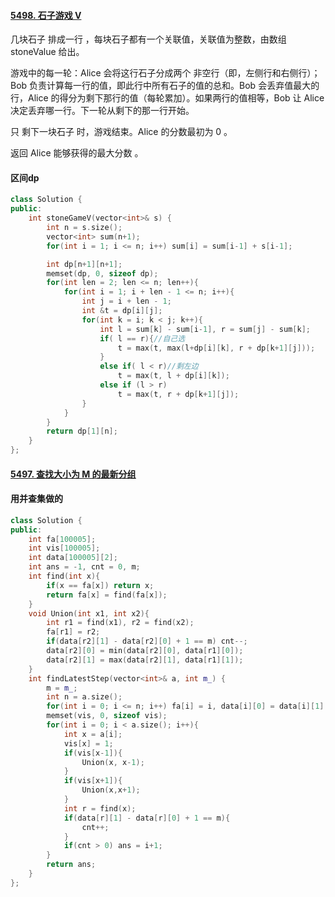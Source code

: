 #### [5498. 石子游戏 V](https://leetcode-cn.com/problems/stone-game-v/)

几块石子 排成一行 ，每块石子都有一个关联值，关联值为整数，由数组 stoneValue 给出。

游戏中的每一轮：Alice 会将这行石子分成两个 非空行（即，左侧行和右侧行）；Bob 负责计算每一行的值，即此行中所有石子的值的总和。Bob 会丢弃值最大的行，Alice 的得分为剩下那行的值（每轮累加）。如果两行的值相等，Bob 让 Alice 决定丢弃哪一行。下一轮从剩下的那一行开始。

只 剩下一块石子 时，游戏结束。Alice 的分数最初为 0 。

返回 Alice 能够获得的最大分数 。

#### 区间dp

```cpp
class Solution {
public:
    int stoneGameV(vector<int>& s) {
        int n = s.size();
        vector<int> sum(n+1);
        for(int i = 1; i <= n; i++) sum[i] = sum[i-1] + s[i-1];

        int dp[n+1][n+1];
        memset(dp, 0, sizeof dp);
        for(int len = 2; len <= n; len++){
            for(int i = 1; i + len - 1 <= n; i++){
                int j = i + len - 1;
                int &t = dp[i][j];
                for(int k = i; k < j; k++){
                    int l = sum[k] - sum[i-1], r = sum[j] - sum[k];
                    if( l == r){//自己选
                        t = max(t, max(l+dp[i][k], r + dp[k+1][j]));
                    }
                    else if( l < r)//剩左边
                        t = max(t, l + dp[i][k]);
                    else if (l > r)
                        t = max(t, r + dp[k+1][j]);
                }
            }
        }
        return dp[1][n];
    }
};
```

#### [5497. 查找大小为 M 的最新分组](https://leetcode-cn.com/problems/find-latest-group-of-size-m/)

#### 用并查集做的

```cpp
class Solution {
public:
    int fa[100005];
    int vis[100005];
    int data[100005][2];
    int ans = -1, cnt = 0, m;
    int find(int x){
        if(x == fa[x]) return x;
        return fa[x] = find(fa[x]);
    }
    void Union(int x1, int x2){
        int r1 = find(x1), r2 = find(x2);
        fa[r1] = r2;
        if(data[r2][1] - data[r2][0] + 1 == m) cnt--;
        data[r2][0] = min(data[r2][0], data[r1][0]);
        data[r2][1] = max(data[r2][1], data[r1][1]);
    }
    int findLatestStep(vector<int>& a, int m_) {
        m = m_;
        int n = a.size();
        for(int i = 0; i <= n; i++) fa[i] = i, data[i][0] = data[i][1] = i;
        memset(vis, 0, sizeof vis);
        for(int i = 0; i < a.size(); i++){
            int x = a[i];
            vis[x] = 1;
            if(vis[x-1]){
                Union(x, x-1);
            }
            if(vis[x+1]){
                Union(x,x+1);
            }
            int r = find(x);
            if(data[r][1] - data[r][0] + 1 == m){
                cnt++;
            }
            if(cnt > 0) ans = i+1;
        }
        return ans;
    }
};
```